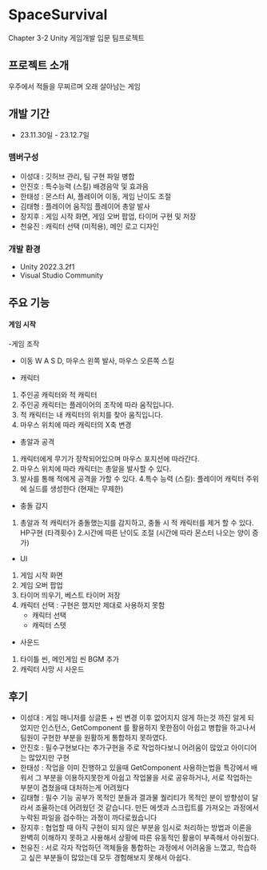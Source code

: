 # SpaceSurvival
Chapter 3-2 Unity 게임개발 입문 팀프로젝트

## 프로젝트 소개
우주에서 적들을 무찌르며 오래 살아남는 게임

## 개발 기간
* 23.11.30일 - 23.12.7일

### 맴버구성
 - 이성대 : 깃허브 관리, 팀 구현 파일 병합
 - 안진호 : 특수능력 (스킬) 배경음악 및 효과음
 - 한태성 : 몬스터 AI, 플레이어 이동, 게임 난이도 조절
 - 김태형 : 플레이어 움직임 플레이어 총알 발사
 - 장지후 : 게임 시작 화면, 게임 오버 팝업, 타이머 구현 및 저장
 - 천유진 : 캐릭터 선택 (미적용), 메인 로고 디자인

### 개발 환경
- Unity 2022.3.2f1
- Visual Studio Community

## 주요 기능
#### 게임 시작
-게임 조작
 - 이동 W A S D, 마우스 왼쪽 발사, 마우스 오른쪽 스킬

- 캐릭터
 1. 주인공 캐릭터와 적 캐릭터
 2. 주인공 캐릭터는 플레이어의 조작에 따라 움직입니다.
 3. 적 캐릭터는 내 캐릭터의 위치를 찾아 움직입니다.
 4. 마우스 위치에 따라 캐릭터의 X축 변경 
    
- 총알과 공격
 1. 캐릭터에게 무기가 장착되어있으며 마우스 포지션에 따라간다.
 2. 마우스 위치에 따라 캐릭터는 총알을 발사할 수 있다.
 3. 발사를 통해 적에게 공격을 가할 수 있다.
 4.특수 능력 (스킬): 플레이어 캐릭터 주위에 실드를 생성한다 (현재는 무제한)

- 충돌 감지
 1. 총알과 적 캐릭터가 충돌했는지를 감지하고, 충돌 시 적 캐릭터를 제거 할 수 있다. HP구현 (타격횟수)
 2.시간에 따른 난이도 조절 (시간에 따라 몬스터 나오는 양이 증가) 

- UI
 1. 게임 시작 화면
 2. 게임 오버 팝업
 3. 타이머 띄우기, 베스트 타이머 저장
 4. 캐릭터 선택 : 구현은 했지만 제대로 사용하지 못함
    -  캐릭터 선택
    -  캐릭터 스텟

- 사운드
 1. 타이틀 씬, 메인게임 씬 BGM 추가
 2. 캐릭터 사망 시 사운드

## 후기
 - 이성대 : 게임 매니저를 싱글톤 + 씬 변경 이후 없어지지 않게 하는것 까진 알게 되었지만 인스턴스, GetComponent 를 활용하지 못한점이 아쉽고 병합을 하고나서 팀원이 구현한 부분을 원활하게 통합하지 못하였다.
 - 안진호 : 필수구현보다는 추가구현을 주로 작업하다보니 어려움이 많았고 아이디어는 많았지만 구현
 - 한태성 : 작업을 이미 진행하고 있을때 GetComponent 사용하는법을 특강에서 배워서 그 부분을 이용하지못한게 아쉽고 작업물을 서로 공유하거나, 서로 작업하는 부분이 겹쳤을때 대처하는게 어려웠다 
 - 김태형 : 필수 기능 공부가 목적인 분들과 결과물 퀄리티가 목적인 분이 방향성이 달라서 조율하는데 어려웠던 것 같습니다. 만든 에셋과 스크립트를 가져오는 과정에서 누락된 파일을 검수하는 과정이 까다로웠습니다
 - 장지후 : 협업할 때 아직 구현이 되지 않은 부분을 임시로 처리하는 방법과 이론을 완벽히 이해하지 못하고 사용해서 상황에 따른 유동적인 활용이 부족해서 아쉬웠다.
 - 천유진 : 서로 각자 작업하던 객체들을 통합하는 과정에서 어려움을 느꼈고, 학습하고 싶은 부분들이 많았는데 모두 경험해보지 못해서 아쉽다.
